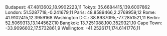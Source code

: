 Budapest: 47.4813602,18.9902223,11
Tokyo: 35.6684415,139.6007862
London: 51.5287718,-0.241679,11
Paris: 48.8589466,2.2769959,12
Rome: 41.9102415,12.3959168
Washington D.C.: 38.8937095,-77.2851521,11
Berlin: 52.5069313,13.1445627,10
Bangkok: 13.7251088,100.3529321,10
Cape Town: -33.9096602,17.5732861,9
Wellington: -41.2526171,174.6141776,11
